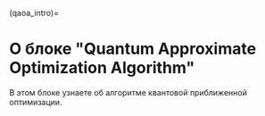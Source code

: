 (qaoa_intro)=

# О блоке "Quantum Approximate Optimization Algorithm"

В этом блоке узнаете об алгоритме квантовой приближенной оптимизации.
